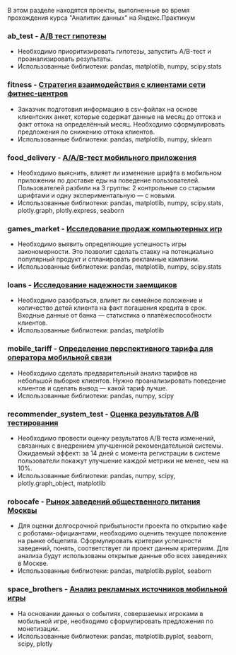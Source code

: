 В этом разделе находятся проекты, выполненные во время прохождения курса "Аналитик данных" на Яндекс.Практикум
<br>
### ab_test  - <a href='https://github.com/gilmanov-ma/yandex_praktikum/blob/main/ab%20test/ab_test.ipynb'> А/В тест гипотезы </a> <br>
- Необходимо приоритизировать гипотезы, запустить A/B-тест и проанализировать результаты.<br>
- Использованные библиотеки: pandas, matplotlib, numpy, scipy.stats<br>

### fitness  - <a href='https://github.com/gilmanov-ma/yandex_praktikum/blob/main/fitness/fitness.ipynb'> Cтратегия взаимодействия с клиентами сети фитнес-центров </a> <br>
- Заказчик подготовил информацию в csv-файлах на основе клиентских анкет, которые содержат данные на месяц до оттока и факт оттока на определённый месяц. Необходимо сформулировать предложения по снижению оттока клиентов.<br>
- Использованные библиотеки: pandas, matplotlib, numpy, sklearn<br>

### food_delivery  - <a href='https://github.com/gilmanov-ma/yandex_praktikum/blob/main/food_delivery/food_delivery.ipynb'> A/A/B-тест мобильного приложения </a> <br>
- Необходимо выяснить, влияет ли изменение шрифта в мобильном приложении по доставке еды на поведение пользователей. Пользователей разбили на 3 группы: 2 контрольные со старыми шрифтами и одну экспериментальную — с новыми.<br>
- Использованные библиотеки: pandas, matplotlib, numpy, scipy.stats, plotly.graph, plotly.express, seaborn<br>

### games_market  - <a href='https://github.com/gilmanov-ma/yandex_praktikum/blob/main/games_market/games.ipynb'> Исследование продаж компьютерных игр </a> <br>
- Необходимо выявить определяющие успешность игры закономерности. Это позволит сделать ставку на потенциально популярный продукт и спланировать рекламные кампании.<br>
- Использованные библиотеки: pandas, matplotlib, numpy, scipy.stats<br>

### loans  - <a href='https://github.com/gilmanov-ma/yandex_praktikum/blob/main/loans/loans.ipynb'> Исследование надежности заемщиков </a> <br>
- Необходимо разобраться, влияет ли семейное положение и количество детей клиента на факт погашения кредита в срок. Входные данные от банка — статистика о платёжеспособности клиентов.<br>
- Использованные библиотеки: pandas, matplotlib<br>

### mobile_tariff  - <a href='https://github.com/gilmanov-ma/yandex_praktikum/blob/main/mobile_tariff/megaline.ipynb'> Определение перспективного тарифа для оператора мобильной связи</a> <br>
- Необходимо сделать предварительный анализ тарифов на небольшой выборке клиентов. Нужно проанализировать поведение клиентов и сделать вывод — какой тариф лучше.<br>
- Использованные библиотеки: pandas, numpy, scipy<br>

### recommender_system_test - <a href='https://github.com/gilmanov-ma/yandex_praktikum/blob/main/recommender_system_test/recommender_system_test.ipynb'> Оценка результатов А/В тестирования </a> <br>
- Необходимо провести оценку результатов A/B теста изменений, связанных с внедрением улучшенной рекомендательной системы. Ожидаемый эффект: за 14 дней с момента регистрации в системе пользователи покажут улучшение каждой метрики не менее, чем на 10%.<br>
- Использованные библиотеки: pandas, numpy, scipy, plotly.graph_object, matplotlib<br>

### robocafe - <a href='https://github.com/gilmanov-ma/yandex_praktikum/blob/main/robocafe/food_market.ipynb'> Рынок заведений общественного питания Москвы </a> <br>
- Для оценки долгосрочной прибыльности проекта по открытию кафе с роботами-официантами, необходимо оценить текущее положение на рынке общепита. Сформулировать критерии успешности заведений, понять, соответствует ли проект данным критериям. Для анализа будут использованы открытые данные обо всех заведениях в Москве.<br>
- Использованные библиотеки: pandas, matplotlib.pyplot, seaborn<br>

### space_brothers - <a href='https://github.com/gilmanov-ma/yandex_praktikum/blob/main/space_brothers/space_brothers.ipynb'> Анализ рекламных источников мобильной игры </a> <br>
- На основании данных о событиях, совершаемых игроками в мобильной игре, необходимо сформулировать предложения по монетизации.<br>
- Использованные библиотеки: pandas, matplotlib.pyplot, seaborn, scipy, plotly <br>
